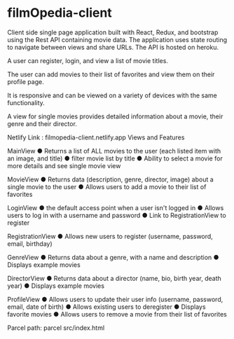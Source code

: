 # filmOpedia-client

Client side single page application built with React, Redux, and bootstrap using the Rest API containing movie data. The application uses state routing to navigate between views and share URLs. The API is hosted on heroku.

A user can register, login, and view a list of movie titles.

The user can add movies to their list of favorites and view them on their profile page.

It is responsive and can be viewed on a variety of devices with the same functionality.

A view for single movies provides detailed information about a movie, their genre and their director.

Netlify Link : filmopedia-client.netlify.app
Views and Features

MainView
● Returns a list of ALL movies to the user (each listed item with an image, and title)
● filter movie list by title
● Ability to select a movie for more details and see single movie view

MovieView
● Returns data (description, genre, director, image) about a single movie to the user
● Allows users to add a movie to their list of favorites

LoginView
● the default access point when a user isn't logged in
● Allows users to log in with a username and password
● Link to RegistrationView to register

RegistrationView
● Allows new users to register (username, password, email, birthday)

GenreView
● Returns data about a genre, with a name and description
● Displays example movies

DirectorView
● Returns data about a director (name, bio, birth year, death year)
● Displays example movies

ProfileView
● Allows users to update their user info (username, password, email, date of birth)
● Allows existing users to deregister
● Displays favorite movies
● Allows users to remove a movie from their list of favorites

Parcel path: parcel src/index.html
